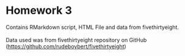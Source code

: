 # Homework 3

Contains RMarkdown script, HTML File and data from fivethirtyeight. <br/>  
Data used was from fivethirtyeight repository on GitHub (https://github.com/rudeboybert/fivethirtyeight)
